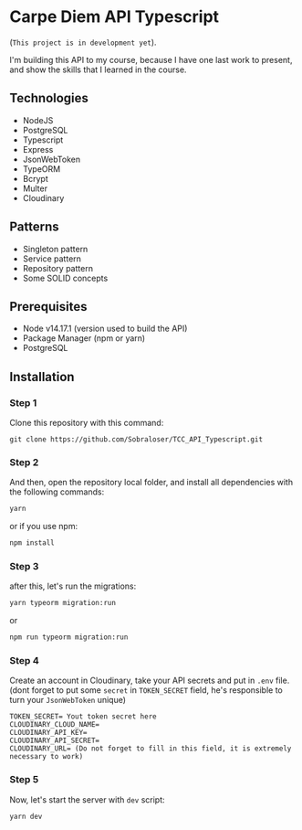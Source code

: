 # Carpe Diem API Typescript
 (`This project is in development yet`).

I'm building this API to my course, because I have one last work to present, and show the skills that I learned in the course.

## Technologies

  - NodeJS
  - PostgreSQL
  - Typescript
  - Express
  - JsonWebToken
  - TypeORM
  - Bcrypt
  - Multer
  - Cloudinary

## Patterns
  - Singleton pattern
  - Service pattern
  - Repository pattern
  - Some SOLID concepts

## Prerequisites
 - Node v14.17.1 (version used to build the API)
 - Package Manager (npm or yarn)
 - PostgreSQL

## Installation

### Step 1
Clone this repository with this command:

```git
git clone https://github.com/Sobraloser/TCC_API_Typescript.git
```

### Step 2
And then, open the repository local folder, and install all dependencies with the following commands:

```bash
yarn
```

or if you use npm:

```bash
npm install
```

### Step 3

after this, let's run the migrations:

```bash
yarn typeorm migration:run
```

or

```bash
npm run typeorm migration:run
```
### Step 4

Create an account in Cloudinary, take your API secrets and put in `.env` file.
(dont forget to put some `secret` in `TOKEN_SECRET` field, he's responsible to turn your `JsonWebToken` unique)

```
TOKEN_SECRET= Yout token secret here
CLOUDINARY_CLOUD_NAME= 
CLOUDINARY_API_KEY= 
CLOUDINARY_API_SECRET= 
CLOUDINARY_URL= (Do not forget to fill in this field, it is extremely necessary to work)
```

### Step 5

Now, let's start the server with `dev` script:

```bash
yarn dev
```
